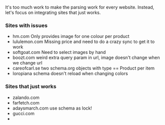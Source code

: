 It's too much work to make the parsing work for every website. Instead, let's focus on integrating sites that just works.

### Sites with issues

- hm.com
  Only provides image for one colour per product
- lululemon.com
  Missing price and need to do a crazy sync to get it to work
- softgoat.com
  Need to select images by hand
- boozt.com
  weird extra query param in url, image doesn't change when we change url
- careofcarl.se
  two schema.org objects with type == Product per item
- loropiana
  schema doesn't reload when changing colors

### Sites that just works

- zalando.com
- farfetch.com
- adaysmarch.com
  use schema as lock!
- gucci.com
-
